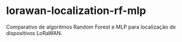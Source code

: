 # lorawan-localization-rf-mlp
Comparativo de algoritmos Random Forest e MLP para localização de dispositivos LoRaWAN.
